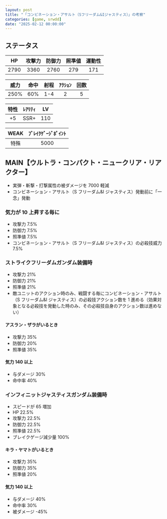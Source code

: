 ```yaml
---
layout: post
title: "「コンビネーション・アサルト（Sフリーダム&Iジャスティス）」の考察"
categories: [game, srwdd]
date: "2025-02-12 00:00:00"
---
```


## ステータス

|  HP  | 攻撃力 | 防御力 | 照準値 | 運動性 |
| :--: | :----: | :----: | :----: | :----: |
| 2790 |  3360  |  2760  |  279   |  171   |

| 威力 | 命中 | 射程 | ｱｸｼｮﾝ | 回数 |
| :--: | :--: | :--: | :---: | :--: |
| 250% | 60%  | 1-4  |   2   |  5   |

| 特性 | ﾚｱﾘﾃｨ | LV  |
| :--: | :---: | :-: |
|  +5  | SSR+  | 110 |

| WEAK | ﾌﾞﾚｲｸｹﾞｰｼﾞﾎﾟｲﾝﾄ |
| :--: | :-------------: |
| 特殊 |      5000       |

## MAIN【ウルトラ・コンパクト・ニュークリア・リアクター】

- 実弾・斬撃・打撃属性の被ダメージを 7000 軽減
- コンビネーション・アサルト（S フリーダム&I ジャスティス）発動前に「一念」発動

### 気力が 10 上昇する毎に

- 攻撃力 7.5%
- 防御力 7.5%
- 照準値 7.5%
- コンビネーション・アサルト（S フリーダム&I ジャスティス）の必殺技威力 7.5%

### ストライクフリーダムガンダム装備時

- 攻撃力 21%
- 防御力 21%
- 照準値 21%
- 敵ユニットのアクション時のみ、戦闘する毎にコンビネーション・アサルト（S フリーダム&I ジャスティス）の必殺技アクション数を 1 進める（効果対象となる必殺技を発動した時のみ、その必殺技自身のアクション数は進めない）

#### アスラン・ザラがいるとき

- 攻撃力 35%
- 防御力 20%
- 照準値 35%

#### 気力 140 以上

- 与ダメージ 30%
- 命中率 40%

### インフィニットジャスティスガンダム装備時

- スピードが 65 増加
- HP 22.5%
- 攻撃力 22.5%
- 防御力 22.5%
- 照準値 22.5%
- ブレイクゲージ減少量 100%

#### キラ・ヤマトがいるとき

- 攻撃力 35%
- 防御力 35%
- 照準値 20%

#### 気力 140 以上

- 与ダメージ 40%
- 命中率 30%
- 被ダメージ -45%

<canvas id="chart-1" style="background-color: #fff"></canvas>

<script src="https://cdn.jsdelivr.net/npm/chart.js"></script>
<script>
    // chart
    const MAX_MINUS_DEFAULT_KIRYOKU_DIVIDED_BY_10 = (190 - 100) / 10;
    const NUMBER_OF_BATTLES = 5;
    const ctx1 = document.getElementById('chart-1');
    new Chart(ctx1, {
        type: 'radar',
        data: {
            labels: ["HP", "攻撃力", "防御力", "照準値", "運動性", "必殺技威力", "与ダメージ", "命中率"],
            datasets: [
                {
                    label: "コンビネーション・アサルト（Sフリーダム）",
                    data: [
                       0, // HP
                       21 + 35 + 7.5 * MAX_MINUS_DEFAULT_KIRYOKU_DIVIDED_BY_10, // 攻撃力
                       21 + 20 + 7.5 * MAX_MINUS_DEFAULT_KIRYOKU_DIVIDED_BY_10, // 防御力
                       21 + 35 + 7.5 * MAX_MINUS_DEFAULT_KIRYOKU_DIVIDED_BY_10, // 照準値
                       0, // 運動性
                       7.5, // 必殺技威力
                       30, // 与ダメージ
                       40 // 命中率
                    ]
                },
                {
                    label: "コンビネーション・アサルト（Iジャスティス）",
                    data: [
                        22.5, // HP
                        22.5 + 35 + 7.5 + MAX_MINUS_DEFAULT_KIRYOKU_DIVIDED_BY_10, // 攻撃力
                        22.5 + 35 + 7.5 + MAX_MINUS_DEFAULT_KIRYOKU_DIVIDED_BY_10, // 防御力
                        22.5 + 20 + 7.5 + MAX_MINUS_DEFAULT_KIRYOKU_DIVIDED_BY_10, //　照準値
                        0, // 運動性
                        0, // 必殺技威力
                        40, // 与ダメージ
                        30 // 命中率
                    ]
                }
            ]
        }
    });
</script>
